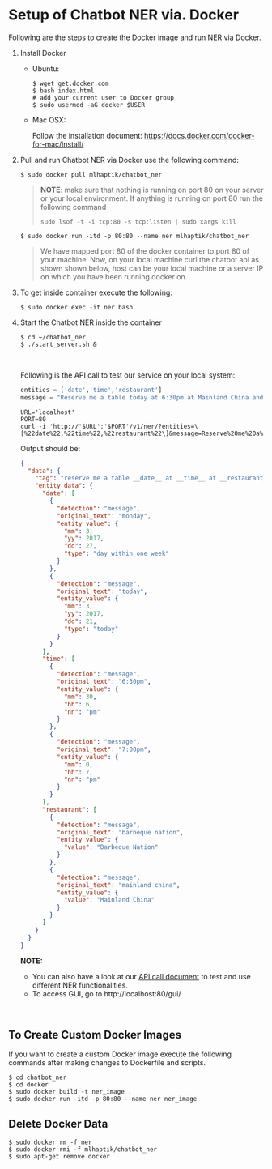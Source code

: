 # Setup of Chatbot NER via. Docker

Following are the steps to create the Docker image and run NER via Docker.

1. Install Docker 

   - Ubuntu:

     ```shell
     $ wget get.docker.com
     $ bash index.html
     # add your current user to Docker group
     $ sudo usermod -aG docker $USER
     ```

   - Mac OSX:

     Follow the installation document: https://docs.docker.com/docker-for-mac/install/

2. Pull and run Chatbot NER via Docker use the following command:

   ```shell
   $ sudo docker pull mlhaptik/chatbot_ner
   ```

   > **NOTE**: make sure that nothing is running on port 80 on your server or your local environment. If anything is running on port 80 run the following command
   >
   > `sudo lsof -t -i tcp:80 -s tcp:listen | sudo xargs kill`

   ```shell
   $ sudo docker run -itd -p 80:80 --name ner mlhaptik/chatbot_ner
   ```

   > We have mapped port 80 of the docker container to  port 80 of your machine. Now, on your local machine curl the chatbot api as shown shown below, host can be your local machine or a server IP on which you have been running docker on.

3. To get inside container execute the following:

   ```shell
   $ sudo docker exec -it ner bash
   ```

4. Start the Chatbot NER inside the container

   ```shell
   $ cd ~/chatbot_ner
   $ ./start_server.sh &
   ```

   ​

   Following is the API call to test our service on your local system:

   ```python
   entities = ['date','time','restaurant']
   message = "Reserve me a table today at 6:30pm at Mainland China and on Monday at 7:00pm at Barbeque Nation" 
   ```

   ```shell
   URL='localhost'
   PORT=80
   curl -i 'http://'$URL':'$PORT'/v1/ner/?entities=\[%22date%22,%22time%22,%22restaurant%22\]&message=Reserve%20me%20a%20table%20today%20at%206:30pm%20at%20Mainland%20China%20and%20on%20Monday%20at%207:00pm%20at%20Barbeque%20Nation'
   ```

   Output should be:

   ```json
   {
     "data": {
       "tag": "reserve me a table __date__ at __time__ at __restaurant__ and on __date__ at __time__ at __restaurant__",
       "entity_data": {
         "date": [
           {
             "detection": "message",
             "original_text": "monday",
             "entity_value": {
               "mm": 3,
               "yy": 2017,
               "dd": 27,
               "type": "day_within_one_week"
             }
           },
           {
             "detection": "message",
             "original_text": "today",
             "entity_value": {
               "mm": 3,
               "yy": 2017,
               "dd": 21,
               "type": "today"
             }
           }
         ],
         "time": [
           {
             "detection": "message",
             "original_text": "6:30pm",
             "entity_value": {
               "mm": 30,
               "hh": 6,
               "nn": "pm"
             }
           },
           {
             "detection": "message",
             "original_text": "7:00pm",
             "entity_value": {
               "mm": 0,
               "hh": 7,
               "nn": "pm"
             }
           }
         ],
         "restaurant": [
           {
             "detection": "message",
             "original_text": "barbeque nation",
             "entity_value": {
               "value": "Barbeque Nation"
             }
           },
           {
             "detection": "message",
             "original_text": "mainland china",
             "entity_value": {
               "value": "Mainland China"
             }
           }
         ]
       }
     }
   }
   ```

   **NOTE:**

   - You can also have a look at our [API call document](/docs/api_call.md) to test and use different NER functionalities.
   - To access GUI, go to http://localhost:80/gui/ 

   ​


## To Create Custom Docker Images

If you want to create a custom Docker image execute the following commands after making changes to Dockerfile and scripts.

```shell
$ cd chatbot_ner
$ cd docker
$ sudo docker build -t ner_image .
$ sudo docker run -itd -p 80:80 --name ner ner_image
```

## Delete Docker Data

```shell
$ sudo docker rm -f ner
$ sudo docker rmi -f mlhaptik/chatbot_ner
$ sudo apt-get remove docker
```


